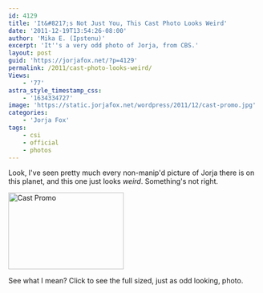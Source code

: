 ```yaml
---
id: 4129
title: 'It&#8217;s Not Just You, This Cast Photo Looks Weird'
date: '2011-12-19T13:54:26-08:00'
author: 'Mika E. (Ipstenu)'
excerpt: 'It''s a very odd photo of Jorja, from CBS.'
layout: post
guid: 'https://jorjafox.net/?p=4129'
permalink: /2011/cast-photo-looks-weird/
Views:
    - '77'
astra_style_timestamp_css:
    - '1634334727'
image: 'https://static.jorjafox.net/wordpress/2011/12/cast-promo.jpg'
categories:
    - 'Jorja Fox'
tags:
    - csi
    - official
    - photos
---
```


Look, I've seen pretty much every non-manip'd picture of Jorja there is on this planet, and this one just looks <em>weird</em>. Something's not right.

<a href="https://jorjafox.net/gallery/tv/csi/pub/s12/stills/0004-jorja.jpg"><img class="aligncenter size-medium wp-image-4130" title="Cast Promo" src="//static.jorjafox.net/wordpress/2011/12/cast-promo-230x153.jpg" alt="Cast Promo" width="230" height="153" /></a>

See what I mean? Click to see the full sized, just as odd looking, photo.